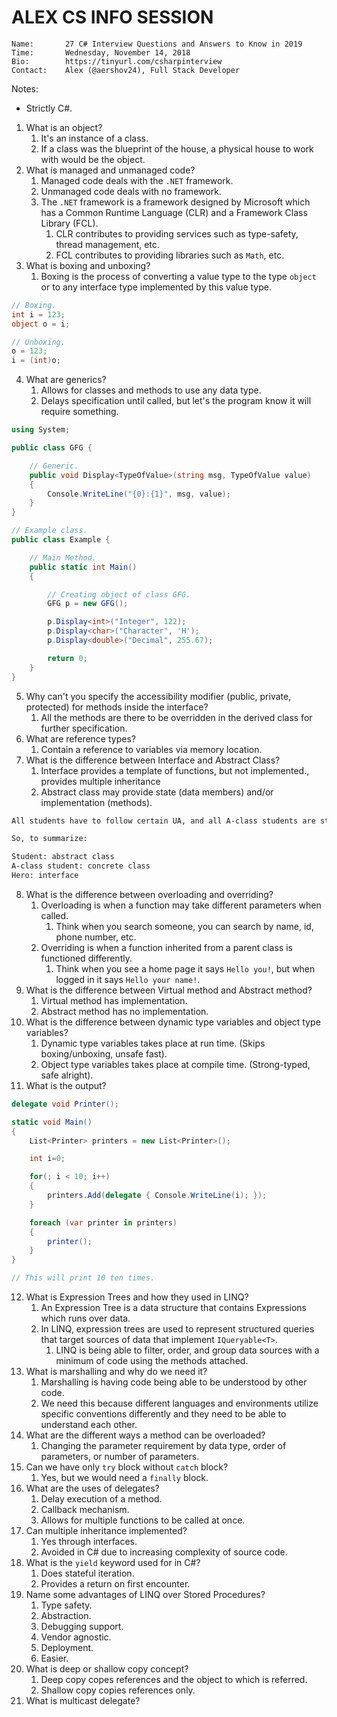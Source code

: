 # ALEX CS INFO SESSION

```
Name:       27 C# Interview Questions and Answers to Know in 2019
Time:       Wednesday, November 14, 2018
Bio:        https://tinyurl.com/csharpinterview
Contact:    Alex (@aershov24), Full Stack Developer
```

Notes:

- Strictly C#.

1. What is an object?
   1. It's an instance of a class.
   2. If a class was the blueprint of the house, a physical house to work with would be the object.
2. What is managed and unmanaged code?
   1. Managed code deals with the `.NET` framework.
   2. Unmanaged code deals with no framework.
   3. The `.NET` framework is a framework designed by Microsoft which has a Common Runtime Language (CLR) and a Framework Class Library (FCL).
      1. CLR contributes to providing services such as type-safety, thread management, etc.
      2. FCL contributes to providing libraries such as `Math`, etc.
3. What is boxing and unboxing?
   1. Boxing is the process of converting a value type to the type `object` or to any interface type implemented by this value type.

```cs
// Boxing.
int i = 123;
object o = i;

// Unboxing.
o = 123;
i = (int)o;
```

4. What are generics?
   1. Allows for classes and methods to use any data type.
   2. Delays specification until called, but let's the program know it will require something.

```cs
using System;

public class GFG {

    // Generic.
    public void Display<TypeOfValue>(string msg, TypeOfValue value)
    {
        Console.WriteLine("{0}:{1}", msg, value);
    }
}

// Example class.
public class Example {

    // Main Method.
    public static int Main()
    {

        // Creating object of class GFG.
        GFG p = new GFG();

        p.Display<int>("Integer", 122);
        p.Display<char>("Character", 'H');
        p.Display<double>("Decimal", 255.67);

        return 0;
    }
}
```

5. Why can't you specify the accessibility modifier (public, private, protected) for methods inside the interface?
   1. All the methods are there to be overridden in the derived class for further specification.
6. What are reference types?
   1. Contain a reference to variables via memory location.
7. What is the difference between Interface and Abstract Class?
   1. Interface provides a template of functions, but not implemented., provides multiple inheritance
   2. Abstract class may provide state (data members) and/or implementation (methods).

```txt
All students have to follow certain UA, and all A-class students are students. Anyone can be a hero.

So, to summarize:

Student: abstract class
A-class student: concrete class
Hero: interface
```

8. What is the difference between overloading and overriding?
   1. Overloading is when a function may take different parameters when called.
      1. Think when you search someone, you can search by name, id, phone number, etc.
   2. Overriding is when a function inherited from a parent class is functioned differently.
      1. Think when you see a home page it says `Hello you!`, but when logged in it says `Hello your name!`.
9. What is the difference between Virtual method and Abstract method?
   1. Virtual method has implementation.
   2. Abstract method has no implementation.
10. What is the difference between dynamic type variables and object type variables?
    1. Dynamic type variables takes place at run time. (Skips boxing/unboxing, unsafe fast).
    2. Object type variables takes place at compile time. (Strong-typed, safe alright).
11. What is the output?

```cs
delegate void Printer();

static void Main()
{
    List<Printer> printers = new List<Printer>();

    int i=0;

    for(; i < 10; i++)
    {
        printers.Add(delegate { Console.WriteLine(i); });
    }

    foreach (var printer in printers)
    {
        printer();
    }
}

// This will print 10 ten times.
```

12. What is Expression Trees and how they used in LINQ?
    1. An Expression Tree is a data structure that contains Expressions which runs over data.
    2. In LINQ, expression trees are used to represent structured queries that target sources of data that implement `IQueryable<T>`.
       1. LINQ is being able to filter, order, and group data sources with a minimum of code using the methods attached.
13. What is marshalling and why do we need it?
    1. Marshalling is having code being able to be understood by other code.
    2. We need this because different languages and environments utilize specific conventions differently and they need to be able to understand each other.
14. What are the different ways a method can be overloaded?
    1. Changing the parameter requirement by data type, order of parameters, or number of parameters.
15. Can we have only `try` block without `catch` block?
    1. Yes, but we would need a `finally` block.
16. What are the uses of delegates?
    1. Delay execution of a method.
    2. Callback mechanism.
    3. Allows for multiple functions to be called at once.
17. Can multiple inheritance implemented?
    1. Yes through interfaces.
    2. Avoided in C# due to increasing complexity of source code.
18. What is the `yield` keyword used for in C#?
    1. Does stateful iteration.
    2. Provides a return on first encounter.
19. Name some advantages of LINQ over Stored Procedures?
    1. Type safety.
    2. Abstraction.
    3. Debugging support.
    4. Vendor agnostic.
    5. Deployment.
    6. Easier.
20. What is deep or shallow copy concept?
    1. Deep copy copes references and the object to which is referred.
    2. Shallow copy copies references only.
21. What is multicast delegate?

